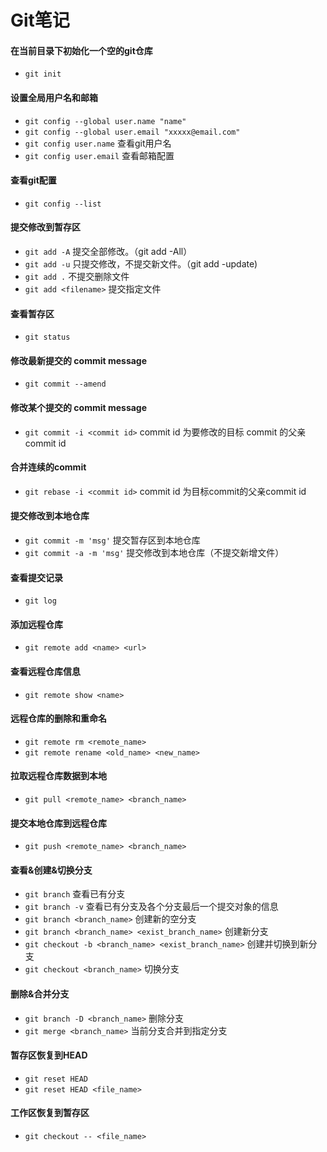 # Git笔记

#### 在当前目录下初始化一个空的git仓库
* `git init`

#### 设置全局用户名和邮箱
* `git config --global user.name "name"` 
* `git config --global user.email "xxxxx@email.com"`
* `git config user.name` 查看git用户名
* `git config user.email` 查看邮箱配置

#### 查看git配置
* `git config --list`

#### 提交修改到暂存区
* `git add -A` 提交全部修改。（git add -All）
* `git add -u` 只提交修改，不提交新文件。（git add -update)
* `git add .` 不提交删除文件
* `git add <filename>` 提交指定文件

#### 查看暂存区
* `git status`

#### 修改最新提交的 commit message
* `git commit --amend`

#### 修改某个提交的 commit message
* `git commit -i <commit id>` commit id 为要修改的目标 commit 的父亲 commit id

#### 合并连续的commit
* `git rebase -i <commit id>` commit id 为目标commit的父亲commit id

#### 提交修改到本地仓库
* `git commit -m 'msg'` 提交暂存区到本地仓库
* `git commit -a -m 'msg'` 提交修改到本地仓库（不提交新增文件）

#### 查看提交记录
* `git log`

#### 添加远程仓库
* `git remote add <name> <url>`

#### 查看远程仓库信息
* `git remote show <name>`

#### 远程仓库的删除和重命名
* `git remote rm <remote_name>`
* `git remote rename <old_name> <new_name>`

#### 拉取远程仓库数据到本地
* `git pull <remote_name> <branch_name>`

#### 提交本地仓库到远程仓库
* `git push <remote_name> <branch_name>`

#### 查看&创建&切换分支
* `git branch` 查看已有分支
* `git branch -v` 查看已有分支及各个分支最后一个提交对象的信息
* `git branch <branch_name>` 创建新的空分支
* `git branch <branch_name> <exist_branch_name>` 创建新分支
* `git checkout -b <branch_name> <exist_branch_name>` 创建并切换到新分支
* `git checkout <branch_name>` 切换分支

#### 删除&合并分支
* `git branch -D <branch_name>` 删除分支
* `git merge <branch_name>` 当前分支合并到指定分支

#### 暂存区恢复到HEAD
* `git reset HEAD`
* `git reset HEAD <file_name>`

#### 工作区恢复到暂存区
* `git checkout -- <file_name>`